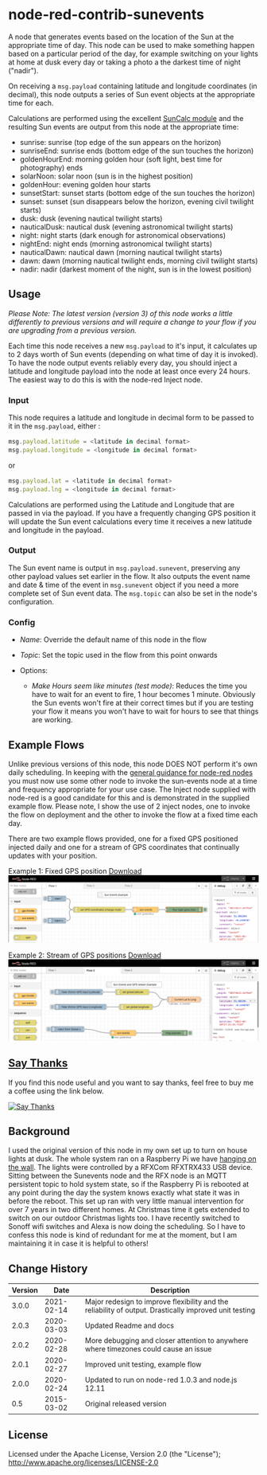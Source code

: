 # node-red-contrib-sunevents
A node that generates events based on the location of the Sun at the appropriate time of day. This node can be used to make something happen based on a particular period of the day, for example switching on your lights at home at dusk every day or taking a photo a the darkest time of night ("nadir").

On receiving a `msg.payload` containing latitude and longitude coordinates (in decimal), this node outputs a series of Sun event objects at the appropriate time for each. 

Calculations are performed using the excellent [SunCalc module](https://github.com/mourner/suncalc) 
and the resulting Sun events are output from this node at the appropriate time:
* sunrise: sunrise (top edge of the sun appears on the horizon)
* sunriseEnd: sunrise ends (bottom edge of the sun touches the horizon)
* goldenHourEnd: morning golden hour (soft light, best time for photography) ends
* solarNoon: solar noon (sun is in the highest position)
* goldenHour: evening golden hour starts
* sunsetStart: sunset starts (bottom edge of the sun touches the horizon)
* sunset: sunset (sun disappears below the horizon, evening civil twilight starts)
* dusk: dusk (evening nautical twilight starts)
* nauticalDusk: nautical dusk (evening astronomical twilight starts)
* night: night starts (dark enough for astronomical observations)
* nightEnd: night ends (morning astronomical twilight starts)
* nauticalDawn: nautical dawn (morning nautical twilight starts)
* dawn: dawn (morning nautical twilight ends, morning civil twilight starts)
* nadir: nadir (darkest moment of the night, sun is in the lowest position)

## Usage
<i>Please Note: The latest version (version 3) of this node works a little differently to previous versions and will require a change to your flow if you are upgrading from a previous version.</i>

Each time this node receives a new `msg.payload` to it's input, it calculates up to 2 days worth of Sun events (depending on what time of day it is invoked). To have the node output events reliably every day, you should inject a latitude and longitude payload into the node at least once every 24 hours. The easiest way to do this is with the node-red Inject node.


### Input
This node requires a latitude and longitude in decimal form to be passed to it in the `msg.payload`, either :

```javascript
msg.payload.latitude = <latitude in decimal format>
msg.payload.longitude = <longitude in decimal format>
```

or

```javascript
msg.payload.lat = <latitude in decimal format>
msg.payload.lng = <longitude in decimal format>
```

Calculations are performed using the Latitude and Longitude that are passed in via the payload. If you have a frequently changing GPS position it will update the Sun event calculations every time it receives a new latitude and longitude in the payload. 


### Output
The Sun event name is output in `msg.payload.sunevent`, preserving any other payload values set earlier in the flow. It also outputs the event name and date & time of the event in `msg.sunevent` object if you need a more complete set of Sun event data. The `msg.topic` can also be set in the node's configuration. 


### Config
- *Name*: Override the default name of this node in the flow

- *Topic*: Set the topic used in the flow from this point onwards

- Options:

  - *Make Hours seem like minutes (test mode)*: 
    Reduces the time you have to wait for an event to fire, 1 hour becomes 1 minute. Obviously the Sun events won't fire at their correct times but if you are testing your flow it means you won't have to wait for hours to see that things are working. 


## Example Flows

Unlike previous versions of this node, this node DOES NOT perform it's own daily scheduling. In keeping with the [general guidance for node-red nodes](https://nodered.org/docs/creating-nodes/#general-guidance) you must now use some other node to invoke the sun-events node at a time and frequency appropriate for your use case. The Inject node supplied with node-red is a good candidate for this and is demonstrated in the supplied example flow. Please note, I show the use of 2 inject nodes, one to invoke the flow on deployment and the other to invoke the flow at a fixed time each day. 

There are two example flows provided, one for a fixed GPS positioned injected daily and one for a stream of GPS coordinates that continually updates with your position.

Example 1: Fixed GPS position [Download](./examples/sun-events-example-flows.json)
![Example Flow](https://raw.githubusercontent.com/freakent/node-red-contrib-sunevents/v3/docs/flow-diagram-1.png "Example Flow")

Example 2: Stream of GPS positions [Download](./examples/sun-events-gps-stream-example-flows.json)
![Example Flow](https://raw.githubusercontent.com/freakent/node-red-contrib-sunevents/v3/docs/flow-diagram-2.png "Example Flow")


## [Say Thanks](https://www.paypal.com/cgi-bin/webscr?cmd=_s-xclick&hosted_button_id=R4Y63PPPD4CGG&source=url)
If you find this node useful and you want to say thanks, feel free to buy me a coffee using the link below. 

[![Say Thanks](https://raw.githubusercontent.com/freakent/node-red-contrib-sunevents/master/docs/thankyou.jpg "Say Thanks")
](https://www.paypal.com/cgi-bin/webscr?cmd=_s-xclick&hosted_button_id=R4Y63PPPD4CGG&source=url)


## Background
I used the original version of this node in my own set up to turn on house lights at dusk. The whole system ran on a Raspberry Pi we have [hanging on the wall](http://www.freakent.co.uk/blog/2014/02/03/pretty-as-a-pi-cture-raspberry-pi-server-in-a-frame.html). The lights were controlled by a RFXCom RFXTRX433 USB device. Sitting between the Sunevents node and the RFX node is an MQTT persistent topic to hold system state, so if the Raspberry Pi is rebooted at any point during the day the system knows exactly what state it was in before the reboot. This set up ran with very little manual intervention for over 7 years in two different homes. At Christmas time it gets extended to switch on our outdoor Christmas lights too. I have recently switched to Sonoff wifi switches and Alexa is now doing the scheduling. So I have to confess this node is kind of redundant for me at the moment, but I am maintaining it in case it is helpful to others!


## Change History
Version|Date|Description
-------|----|-----------
3.0.0|2021-02-14|Major redesign to improve flexibility and the reliability of output. Drastically improved unit testing
2.0.3|2020-03-03|Updated Readme and docs
2.0.2|2020-02-28|More debugging and closer attention to anywhere where timezones could cause an issue
2.0.1|2020-02-27|Improved unit testing, example flow
2.0.0|2020-02-24|Updated to run on node-red 1.0.3 and node.js 12.11
0.5  |2015-03-02|Original released version



## License
Licensed under the Apache License, Version 2.0 (the "License");
http://www.apache.org/licenses/LICENSE-2.0

